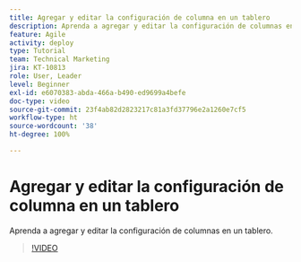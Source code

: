 ```yaml
---
title: Agregar y editar la configuración de columna en un tablero
description: Aprenda a agregar y editar la configuración de columnas en un tablero.
feature: Agile
activity: deploy
type: Tutorial
team: Technical Marketing
jira: KT-10813
role: User, Leader
level: Beginner
exl-id: e6070383-abda-466a-b490-ed9699a4befe
doc-type: video
source-git-commit: 23f4ab82d2823217c81a3fd37796e2a1260e7cf5
workflow-type: ht
source-wordcount: '38'
ht-degree: 100%

---
```


# Agregar y editar la configuración de columna en un tablero

Aprenda a agregar y editar la configuración de columnas en un tablero.

>[!VIDEO](https://video.tv.adobe.com/v/347332)
